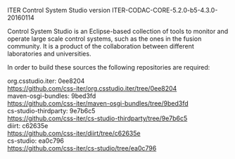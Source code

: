 ITER Control System Studio version ITER-CODAC-CORE-5.2.0-b5-4.3.0-20160114

Control System Studio is an Eclipse-based collection of tools
to monitor and operate large scale control systems, such as the
ones in the fusion community. It is a product of the collaboration
between different laboratories and universities.

In order to build these sources the following repositories are required:

org.csstudio.iter: 0ee8204  
<https://github.com/css-iter/org.csstudio.iter/tree/0ee8204>  
maven-osgi-bundles: 9bed3fd  
<https://github.com/css-iter/maven-osgi-bundles/tree/9bed3fd>  
cs-studio-thirdparty: 9e7b6c5  
<https://github.com/css-iter/cs-studio-thirdparty/tree/9e7b6c5>  
diirt: c62635e  
<https://github.com/css-iter/diirt/tree/c62635e>  
cs-studio: ea0c796  
<https://github.com/css-iter/cs-studio/tree/ea0c796>  
